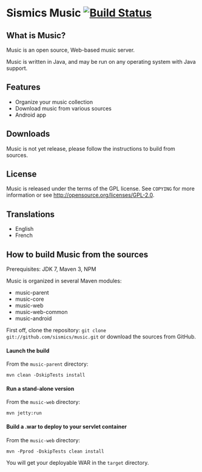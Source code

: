 Sismics Music [![Build Status](https://secure.travis-ci.org/sismics/music.png)](http://travis-ci.org/sismics/music)
=============

What is Music?
---------------

Music is an open source, Web-based music server.

Music is written in Java, and may be run on any operating system with Java support.

Features
--------

- Organize your music collection
- Download music from various sources
- Android app

Downloads
---------

Music is not yet release, please follow the instructions to build from sources.

License
-------

Music is released under the terms of the GPL license. See `COPYING` for more
information or see <http://opensource.org/licenses/GPL-2.0>.

Translations
------------

- English
- French

How to build Music from the sources
------------------------------------

Prerequisites: JDK 7, Maven 3, NPM

Music is organized in several Maven modules:

  - music-parent
  - music-core
  - music-web
  - music-web-common
  - music-android

First off, clone the repository: `git clone git://github.com/sismics/music.git`
or download the sources from GitHub.

#### Launch the build

From the `music-parent` directory:

    mvn clean -DskipTests install

#### Run a stand-alone version

From the `music-web` directory:

    mvn jetty:run

#### Build a .war to deploy to your servlet container

From the `music-web` directory:

    mvn -Pprod -DskipTests clean install

You will get your deployable WAR in the `target` directory.
